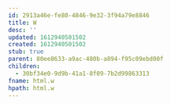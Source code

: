 ```yaml
---
id: 2913a46e-fe80-4846-9e32-3f94a79e8846
title: W
desc: ''
updated: 1612940501502
created: 1612940501502
stub: true
parent: 80ee8633-a9ac-480b-a894-f95c09ebd00f
children:
  - 30bf34e0-9d9b-41a1-8f09-7b2d99863313
fname: html.w
hpath: html.w
---
```



